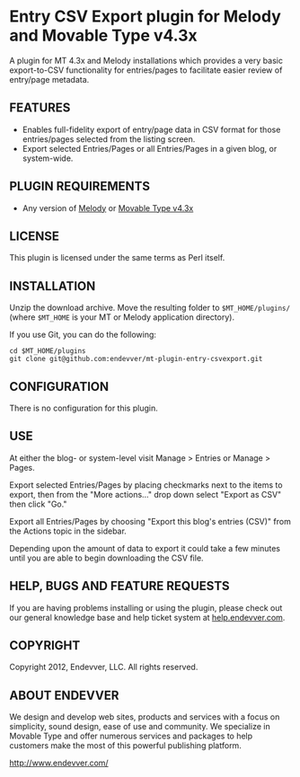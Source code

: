 # Entry CSV Export plugin for Melody and Movable Type v4.3x #

A plugin for MT 4.3x and Melody installations which provides a very basic
export-to-CSV functionality for entries/pages to facilitate easier review of
entry/page metadata.

## FEATURES ##

* Enables full-fidelity export of entry/page data in CSV format for those
  entries/pages selected from the listing screen.
* Export selected Entries/Pages or all Entries/Pages in a given blog, or
  system-wide.

## PLUGIN REQUIREMENTS ##

   * Any version of [Melody][] or [Movable Type v4.3x][MT]

[MT]:                   http://movabletype.org/
[Melody]:               http://openmelody.org/

## LICENSE ##

This plugin is licensed under the same terms as Perl itself.

## INSTALLATION ##

Unzip the download archive. Move the resulting folder to `$MT_HOME/plugins/`
(where `$MT_HOME` is your MT or Melody application directory).

If you use Git, you can do the following:

    cd $MT_HOME/plugins
    git clone git@github.com:endevver/mt-plugin-entry-csvexport.git

## CONFIGURATION ##

There is no configuration for this plugin.

## USE ##

At either the blog- or system-level visit Manage > Entries or Manage > Pages.

Export selected Entries/Pages by placing checkmarks next to the items to
export, then from the "More actions…" drop down select "Export as CSV" then
click "Go."

Export all Entries/Pages by choosing "Export this blog's entries (CSV)" from
the Actions topic in the sidebar.

Depending upon the amount of data to export it could take a few minutes until
you are able to begin downloading the CSV file.

## HELP, BUGS AND FEATURE REQUESTS ##

If you are having problems installing or using the plugin, please check out
our general knowledge base and help ticket system at
[help.endevver.com](http://help.endevver.com).

## COPYRIGHT ##

Copyright 2012, Endevver, LLC.  All rights reserved.

## ABOUT ENDEVVER ##

We design and develop web sites, products and services with a focus on 
simplicity, sound design, ease of use and community. We specialize in 
Movable Type and offer numerous services and packages to help customers 
make the most of this powerful publishing platform.

http://www.endevver.com/
